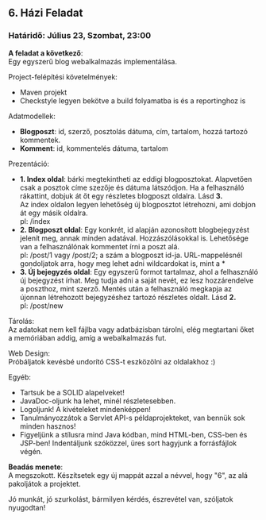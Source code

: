## 6. Házi Feladat
### Határidő: Július 23, Szombat, 23:00

**A feladat a következő**:  
Egy egyszerű blog webalkalmazás implementálása.

Project-felépítési követelmények:
- Maven projekt
- Checkstyle legyen bekötve a build folyamatba is és a reportinghoz is

Adatmodellek:
- **Blogposzt**: id, szerző, posztolás dátuma, cím, tartalom, hozzá tartozó kommentek.
- **Komment**: id, kommentelés dátuma, tartalom

Prezentáció:
- **1. Index oldal**: bárki megtekintheti az eddigi blogposztokat. Alapvetően csak a posztok címe szezője és dátuma látszódjon.
Ha a felhasználó rákattint, dobjuk át őt egy részletes blogposzt oldalra. Lásd **3.**  
Az index oldalon legyen lehetőség új blogposztot létrehozni, ami dobjon át egy másik oldalra.  
pl: /index
- **2. Blogposzt oldal**: Egy konkrét, id alapján azonosított blogbejegyzést jelenít meg, annak minden adatával. Hozzászólásokkal is. Lehetősége van a felhasználónak kommentet írni a poszt alá.  
pl: /post/1 vagy /post/2; a szám a blogposzt id-ja. URL-mappelésnél gondoljatok arra, hogy meg lehet adni wildcardokat is, mint a *
- **3. Új bejegyzés oldal**: Egy egyszerű formot tartalmaz, ahol a felhasználó új bejegyzést írhat. Meg tudja adni a saját nevét, ez lesz
hozzárendelve a poszthoz, mint szerző. Mentés után a felhasználó megkapja az újonnan létrehozott bejegyzéshez tartozó részletes oldalt. Lásd **2.**  
pl: /post/new

Tárolás:  
Az adatokat nem kell fájlba vagy adatbázisban tárolni, elég megtartani őket a memóriában addig, amíg a webalkalmazás fut.

Web Design:  
Próbáljatok kevésbé undorító CSS-t eszközölni az oldalakhoz :)

Egyéb:  
- Tartsuk be a SOLID alapelveket!
- JavaDoc-oljunk ha lehet, minél részletesebben.
- Logoljunk! A kivételeket mindenképpen!
- Tanulmányozzátok a Servlet API-s példaprojekteket, van bennük sok minden hasznos!
- Figyeljünk a stílusra mind Java kódban, mind HTML-ben, CSS-ben és JSP-ben! Indentáljunk szóközzel, üres sort hagyjunk a forrásfájlok végén.


**Beadás menete**:  
A megszokott. Készítsetek egy új mappát azzal a névvel, hogy "6", az alá pakoljátok a projektet.

Jó munkát, jó szurkolást, bármilyen kérdés, észrevétel van, szóljatok nyugodtan!
